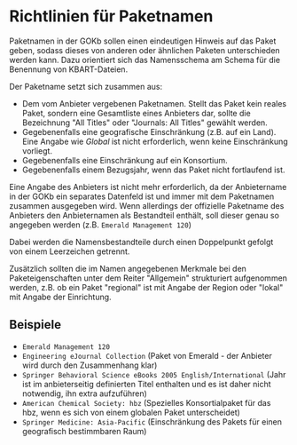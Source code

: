 # Richtlinien für Paketnamen

Paketnamen in der GOKb sollen einen eindeutigen Hinweis auf das Paket geben, sodass dieses von anderen oder ähnlichen Paketen unterschieden werden kann. Dazu orientiert sich das Namensschema am Schema für die Benennung von KBART-Dateien.

Der Paketname setzt sich zusammen aus:

+   Dem vom Anbieter vergebenen Paketnamen. Stellt das Paket kein reales Paket, sondern eine Gesamtliste eines Anbieters dar, sollte die Bezeichnung "All Titles" oder "Journals: All Titles" gewählt werden.
+   Gegebenenfalls eine geografische Einschränkung (z.B. auf ein Land). Eine Angabe wie _Global_ ist nicht erforderlich, wenn keine Einschränkung vorliegt.
+   Gegebenenfalls eine Einschränkung auf ein Konsortium.
+   Gegebenenfalls einem Bezugsjahr, wenn das Paket nicht fortlaufend ist.

Eine Angabe des Anbieters ist nicht mehr erforderlich, da der Anbietername in der GOKb ein separates Datenfeld ist und immer mit dem Paketnamen zusammen ausgegeben wird. Wenn allerdings der offizielle Paketname des Anbieters den Anbieternamen als Bestandteil enthält, soll dieser genau so angegeben werden (z.B. `Emerald Management 120`)

Dabei werden die Namensbestandteile durch einen Doppelpunkt gefolgt von einem Leerzeichen getrennt.

Zusätzlich sollten die im Namen angegebenen Merkmale bei den Paketeigenschaften unter dem Reiter "Allgemein" strukturiert aufgenommen werden, z.B. ob ein Paket "regional" ist mit Angabe der Region oder "lokal" mit Angabe der Einrichtung.

## Beispiele

+   `Emerald Management 120`
+   `Engineering eJournal Collection` (Paket von Emerald - der Anbieter wird durch den Zusammenhang klar)
+   `Springer Behavioral Science eBooks 2005 English/International` (Jahr ist im anbieterseitig definierten Titel enthalten und es ist daher nicht notwendig, ihn extra aufzuführen)
+   `American Chemical Society: hbz` (Spezielles Konsortialpaket für das hbz, wenn es sich von einem globalen Paket unterscheidet)
+   `Springer Medicine: Asia-Pacific` (Einschränkung des Pakets für einen geografisch bestimmbaren Raum)
